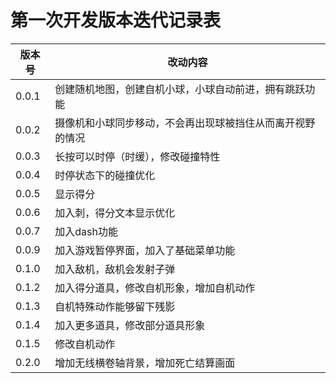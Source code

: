 # 第一次开发版本迭代记录表

|**版本号**|**改动内容**|
|---|---|
|0.0.1|创建随机地图，创建自机小球，小球自动前进，拥有跳跃功能|
|0.0.2|摄像机和小球同步移动，不会再出现球被挡住从而离开视野的情况|
|0.0.3|长按可以时停（时缓），修改碰撞特性|
|0.0.4|时停状态下的碰撞优化|
|0.0.5|显示得分|
|0.0.6|加入刺，得分文本显示优化|
|0.0.7|加入dash功能|
|0.0.9|加入游戏暂停界面，加入了基础菜单功能|
|0.1.0|加入敌机，敌机会发射子弹|
|0.1.2|加入得分道具，修改自机形象，增加自机动作|
|0.1.3|自机特殊动作能够留下残影|
|0.1.4|加入更多道具，修改部分道具形象|
|0.1.5|修改自机动作|
|0.2.0|增加无线横卷轴背景，增加死亡结算画面|

